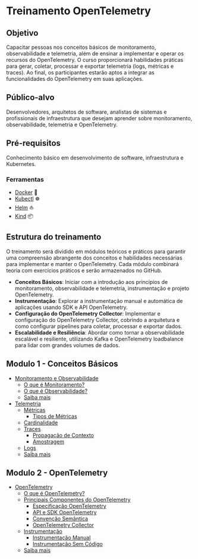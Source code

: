 # Treinamento OpenTelemetry

## Objetivo

Capacitar pessoas nos conceitos básicos de monitoramento, observabilidade e telemetria, além de ensinar a implementar e operar os recursos do OpenTelemetry. O curso proporcionará habilidades práticas para gerar, coletar, processar e exportar telemetria (logs, métricas e traces). Ao final, os participantes estarão aptos a integrar as funcionalidades do OpenTelemetry em suas aplicações.

## Público-alvo

Desenvolvedores, arquitetos de software, analistas de sistemas e profissionais de infraestrutura que desejam aprender sobre monitoramento, observabilidade, telemetria e OpenTelemetry.

## Pré-requisitos

Conhecimento básico em desenvolvimento de software, infraestrutura e Kubernetes.

### Ferramentas

- [Docker](https://docs.docker.com/get-docker/) 🐳
- [Kubectl](https://kubernetes.io/docs/tasks/tools/install-kubectl/) ☸️
- [Helm](https://helm.sh/docs/intro/install/) ⛵
- [Kind](https://kind.sigs.k8s.io/docs/user/quick-start/) 📦

## Estrutura do treinamento

O treinamento será dividido em módulos teóricos e práticos para garantir uma compreensão abrangente dos conceitos e habilidades necessárias para implementar e manter o OpenTelemetry. Cada módulo combinará teoria com exercícios práticos e serão armazenados no GitHub.

- **Conceitos Básicos**: Iniciar com a introdução aos princípios de monitoramento, observabilidade e telemetria, instrumentação e projeto OpenTelemetry.
- **Instrumentação**: Explorar a instrumentação manual e automática de aplicações usando SDK e API OpenTelemetry.
- **Configuração do OpenTelemetry Collector**: Implementar e configuração do OpenTelemetry Collector, cobrindo a arquitetura e como configurar pipelines para coletar, processar e exportar dados.
- **Escalabilidade e Resiliência**: Abordar como tornar a observabilidade escalável e resiliente, utilizando Kafka e OpenTelemetry loadbalance para lidar com grandes volumes de dados.

## Modulo 1 - Conceitos Básicos

- [Monitoramento e Observabilidade](./docs/Module-1%20-%20Conceitos%20Básicos/README.md#monitoramento-e-observabilidade)
  - [O que é Monitoramento?](./docs/Module-1%20-%20Conceitos%20Básicos/README.md#o-que-é-monitoramento)
  - [O que é Observabilidade?](./docs/Module-1%20-%20Conceitos%20Básicos/README.md#o-que-é-observabilidade)
  - [Saiba mais](./docs/Module-1%20-%20Conceitos%20Básicos/README.md#saiba-mais)
- [Telemetria](./docs/Module-1%20-%20Conceitos%20Básicos/README.md#telemetria)
  - [Métricas](./docs/Module-1%20-%20Conceitos%20Básicos/README.md#métricas)
    - [Tipos de Métricas](./docs/Module-1%20-%20Conceitos%20Básicos/README.md#tipos-de-métricas)
  - [Cardinalidade](./docs/Module-1%20-%20Conceitos%20Básicos/README.md#cardinalidade)
  - [Traces](./docs/Module-1%20-%20Conceitos%20Básicos/README.md#traces)
    - [Propagação de Contexto](./docs/Module-1%20-%20Conceitos%20Básicos/README.md#propagação-de-contexto)
    - [Amostragem](./docs/Module-1%20-%20Conceitos%20Básicos/README.md#amostragem)
  - [Logs](./docs/Module-1%20-%20Conceitos%20Básicos/README.md#logs)
  - [Saiba mais](./docs/Module-1%20-%20Conceitos%20Básicos/README.md#saiba-mais)

## Modulo 2 - OpenTelemetry

- [OpenTelemetry](./docs/Modulo-2%20-%20OpenTelemetry/README.md#opentelemetry)
  - [O que é OpenTelemetry?](./docs/Modulo-2%20-%20OpenTelemetry/README.md#o-que-é-opentelemetry)
  - [Principais Componentes do OpenTelemetry](./docs/Modulo-2%20-%20OpenTelemetry/README.md#principais-componentes-do-opentelemetry)
    - [Especificação OpenTelemetry](./docs/Modulo-2%20-%20OpenTelemetry/README.md#especificação-opentelemetry)
    - [API e SDK OpenTelemetry](./docs/Modulo-2%20-%20OpenTelemetry/README.md#api-e-sdk-opentelemetry)
    - [Convenção Semântica](./docs/Modulo-2%20-%20OpenTelemetry/README.md#convenção-semântica)
    - [OpenTelemetry Collector](./docs/Modulo-2%20-%20OpenTelemetry/README.md#opentelemetry-collector)
  - [Instrumentação](./docs/Modulo-2%20-%20OpenTelemetry/README.md#instrumentação)
    - [Instrumentação Manual](./docs/Modulo-2%20-%20OpenTelemetry/README.md#instrumentação-manual)
    - [Instrumentação Sem Código](./docs/Modulo-2%20-%20OpenTelemetry/README.md#instrumentação-sem-código)
  - [Saiba mais](./docs/Modulo-2%20-%20OpenTelemetry/README.md#saiba-mais)
  